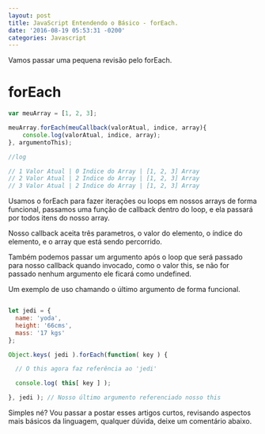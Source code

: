 ```yaml
---
layout: post
title: JavaScript Entendendo o Básico - forEach.
date: '2016-08-19 05:53:31 -0200'
categories: Javascript
---
```


Vamos passar uma pequena revisão pelo forEach.

# forEach

```javascript
var meuArray = [1, 2, 3];

meuArray.forEach(meuCallback(valorAtual, indice, array){
    console.log(valorAtual, indice, array);
}, argumentoThis);

//log

// 1 Valor Atual | 0 Indice do Array | [1, 2, 3] Array
// 2 Valor Atual | 2 Indice do Array | [1, 2, 3] Array
// 3 Valor Atual | 2 Indice do Array | [1, 2, 3] Array
```

Usamos o forEach para fazer iterações ou loops em nossos arrays de forma funcional, passamos uma função de callback dentro do loop, e ela passará por todos itens do nosso array.

Nosso callback aceita três parametros, o valor do elemento, o índice do elemento, e o array que está sendo percorrido.

Também podemos passar um argumento após o loop que será passado para nosso callback quando invocado, como o valor this, se não for passado nenhum argumento ele ficará como undefined.

Um exemplo de uso chamando o último argumento de forma funcional.

```javascript

let jedi = {
  name: 'yoda',
  height: '66cms',
  mass: '17 kgs'
};

Object.keys( jedi ).forEach(function( key ) {

  // O this agora faz referência ao 'jedi'

  console.log( this[ key ] );

}, jedi ); // Nosso último argumento referenciado nosso this
```

Simples né? Vou passar a postar esses artigos curtos, revisando aspectos mais básicos da linguagem, qualquer dúvida, deixe um comentário abaixo.
